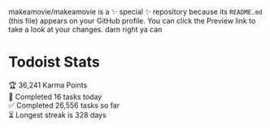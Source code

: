makeamovie/makeamovie is a ✨ special ✨ repository because its `README.md` (this file) appears on your GitHub profile.
You can click the Preview link to take a look at your changes. darn right ya can

# Todoist Stats

<!-- TODO-IST:START -->
🏆  36,241 Karma Points           
🌸  Completed 16 tasks today           
✅  Completed 26,556 tasks so far           
⏳  Longest streak is 328 days
<!-- TODO-IST:END -->